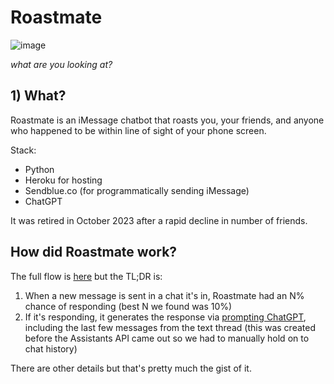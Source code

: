 # Roastmate
![image](https://github.com/sherifnada/roastmate/assets/6246757/a2e17fd3-bc42-428d-bb51-d67f65e73e5f)

_what are you looking at?_

## 1) What?
Roastmate is an iMessage chatbot that roasts you, your friends, and anyone who happened to be within line of sight of your phone screen. 

Stack: 
* Python
* Heroku for hosting
* Sendblue.co (for programmatically sending iMessage)
* ChatGPT

It was retired in October 2023 after a rapid decline in number of friends. 


## How did Roastmate work? 
The full flow is [here](https://github.com/sherifnada/roastmate/blob/master/ux-workflow.png) but the TL;DR is: 

1. When a new message is sent in a chat it's in, Roastmate had an N% chance of responding (best N we found was 10%)
2. If it's responding, it generates the response via [prompting ChatGPT](https://github.com/sherifnada/roastmate/blob/master/roastmate/prompts.py), including the last few messages from the text thread (this was created before the Assistants API came out so we had to manually hold on to chat history)

There are other details but that's pretty much the gist of it. 
